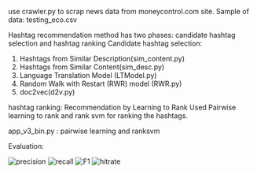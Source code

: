 use crawler.py to scrap news data from moneycontrol.com site.
Sample of data: testing_eco.csv

Hashtag recommendation method has two phases: candidate hashtag selection and hashtag ranking
Candidate hashtag selection: 
1. Hashtags from Similar Description(sim_content.py)
2. Hashtags from Similar Content(sim_desc.py)
3. Language Translation Model (LTModel.py)
4. Random Walk with Restart (RWR) model (RWR.py)
5. doc2vec(d2v.py)

hashtag ranking: Recommendation by Learning to Rank
Used Pairwise learning to rank and rank svm for ranking the hashtags.

app_v3_bin.py : pairwise learning and ranksvm

Evaluation:

![precision](https://github.com/sunilpankaj/HashtagRecommendation/blob/master/precision.jpg)
![recall](https://github.com/sunilpankaj/HashtagRecommendation/blob/master/Recall.jpg)
![F1](https://github.com/sunilpankaj/HashtagRecommendation/blob/master/F1.jpg)
![hitrate](https://github.com/sunilpankaj/HashtagRecommendation/blob/master/hitrate.jpg)










